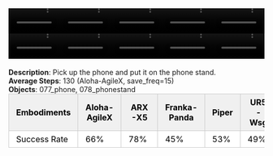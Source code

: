 <!DOCTYPE html>
<html lang="en">
<body>
    <div style="display: flex;">
        <video src="./task_video_clean/place_phone_stand/aloha-agilex_head.mp4" controls loop muted autoplay style="width: 20.0%;"></video>
        <video src="./task_video_clean/place_phone_stand/franka-panda_head.mp4" controls loop muted autoplay style="width: 20.0%;"></video>
        <video src="./task_video_clean/place_phone_stand/ARX-X5_head.mp4" controls loop muted autoplay style="width: 20.0%;"></video>
        <video src="./task_video_clean/place_phone_stand/piper_head.mp4" controls loop muted autoplay style="width: 20.0%;"></video>
        <video src="./task_video_clean/place_phone_stand/ur5-wsg_head.mp4" controls loop muted autoplay style="width: 20.0%;"></video>
    </div>
    <div style="display: flex;">
        <video src="./task_video_clean/place_phone_stand/aloha-agilex_world.mp4" controls loop muted autoplay style="width: 20.0%;"></video>
        <video src="./task_video_clean/place_phone_stand/franka-panda_world.mp4" controls loop muted autoplay style="width: 20.0%;"></video>
        <video src="./task_video_clean/place_phone_stand/ARX-X5_world.mp4" controls loop muted autoplay style="width: 20.0%;"></video>
        <video src="./task_video_clean/place_phone_stand/piper_world.mp4" controls loop muted autoplay style="width: 20.0%;"></video>
        <video src="./task_video_clean/place_phone_stand/ur5-wsg_world.mp4" controls loop muted autoplay style="width: 20.0%;"></video>
    </div>
    <br><b>Description</b>: Pick up the phone and put it on the phone stand.<br>
    <b>Average Steps</b>: 130 (Aloha-AgileX, save_freq=15)<br>
    <b>Objects</b>: 077_phone, 078_phonestand<br>
    <table style="margin:0 auto;border-collapse:collapse;width:auto;min-width:180px;background-color:white;">
        <thead>
            <tr style="background:#f0f0f0;">
                <th style="border:1px solid #ccc;padding:6px 14px;color:black;">Embodiments</th>
                <th style="border:1px solid #ccc;padding:6px 14px;color:black;">Aloha-AgileX</th>
                <th style="border:1px solid #ccc;padding:6px 14px;color:black;">ARX-X5</th>
                <th style="border:1px solid #ccc;padding:6px 14px;color:black;">Franka-Panda</th>
                <th style="border:1px solid #ccc;padding:6px 14px;color:black;">Piper</th>
                <th style="border:1px solid #ccc;padding:6px 14px;color:black;">UR5-Wsg</th>
            </tr>
        </thead>
        <tbody>
            <tr style="background:white;">
                <td style="border:1px solid #ccc;padding:6px 14px;color:black;">Success Rate</td>
                <td style="border:1px solid #ccc;padding:6px 14px;color:black;">66%</td>
                <td style="border:1px solid #ccc;padding:6px 14px;color:black;">78%</td>
                <td style="border:1px solid #ccc;padding:6px 14px;color:black;">45%</td>
                <td style="border:1px solid #ccc;padding:6px 14px;color:black;">53%</td>
                <td style="border:1px solid #ccc;padding:6px 14px;color:black;">49%</td>
            </tr>
        </tbody>
    </table>
</body>
</html>

